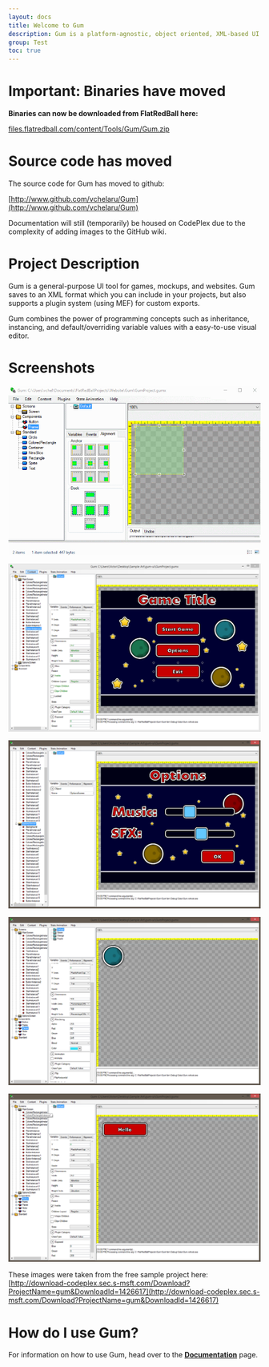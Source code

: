```yaml
---
layout: docs
title: Welcome to Gum
description: Gum is a platform-agnostic, object oriented, XML-based UI creation tool
group: Test
toc: true
---
```



# Important: Binaries have moved

**Binaries can now be downloaded from FlatRedBall here:**

[files.flatredball.com/content/Tools/Gum/Gum.zip](files.flatredball.com/content/Tools/Gum/Gum.zip)

# Source code has moved

The source code for Gum has moved to github:

[http://www.github.com/vchelaru/Gum](http://www.github.com/vchelaru/Gum)

Documentation will still (temporarily) be housed on CodePlex due to the complexity of adding images to the GitHub wiki.



# Project Description
Gum is a general-purpose UI tool for games, mockups, and websites.  Gum saves to an XML format which you can include in your projects, but also supports a plugin system (using MEF) for custom exports.

Gum combines the power of programming concepts such as inheritance, instancing, and default/overriding variable values with a easy-to-use visual editor.

# Screenshots

![](Home_GumGifFast.gif)

![](Home_GumPromo1.PNG)

![](Home_GumPromo2.PNG)

![](Home_GumPromo3.PNG)

![](Home_GumPromo4.PNG)

These images were taken from the free sample project here: 
[http://download-codeplex.sec.s-msft.com/Download?ProjectName=gum&DownloadId=1426617](http://download-codeplex.sec.s-msft.com/Download?ProjectName=gum&DownloadId=1426617)

# How do I use Gum?

For information on how to use Gum, head over to the **[Documentation](Documentation)** page.








